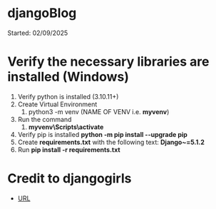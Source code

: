 # djangoBlog

Started: 02/09/2025


# Verify the necessary libraries are installed (Windows)
1. Verify python is installed (3.10.11+)
2. Create Virtual Environment
    1. python3 -m venv (NAME OF VENV i.e. **myvenv**)
3. Run the command 
    1. **myvenv\Scripts\activate**
4. Verify pip is installed **python -m pip install --upgrade pip**
5. Create **requirements.txt** with the following text: **Django~=5.1.2**
6. Run **pip install -r requirements.txt**

# Credit to djangogirls
- [URL](https://tutorial.djangogirls.org/en/)